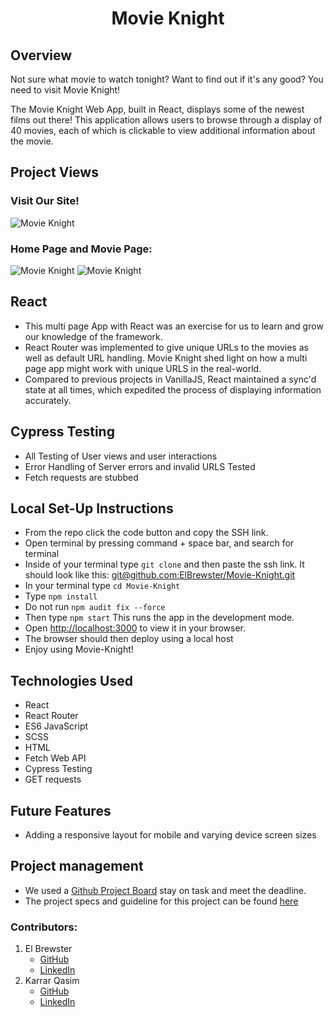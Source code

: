 <h1 align="center"> Movie Knight </h1>

## Overview

Not sure what movie to watch tonight? Want to find out if it's any good? You need to visit Movie Knight!

The Movie Knight Web App, built in React, displays some of the newest films out there! This application allows users to browse through a display of 40 movies, each of which is clickable to view additional information about the movie. 

## Project Views
### Visit Our Site!
![Movie Knight](https://movie-knight.vercel.app/)

### Home Page and Movie Page:
![Movie Knight](https://media.giphy.com/media/5Jh3VLf122xYAG3XEL/giphy.gif)
![Movie Knight](https://media.giphy.com/media/20kZlhQEK3hqdOyqBk/giphy.gif)

## React

- This multi page App with React was an exercise for us to learn and grow our knowledge of the framework.
- React Router was implemented to give unique URLs to the movies as well as default URL handling. Movie Knight shed light on how a multi page app might work with unique URLS in the real-world.
- Compared to previous projects in VanillaJS, React maintained a sync'd state at all times, which expedited the process of displaying information accurately.

## Cypress Testing

- All Testing of User views and user interactions
- Error Handling of Server errors and invalid URLS Tested
- Fetch requests are stubbed


## Local Set-Up Instructions

- From the repo click the code button and copy the SSH link.
- Open terminal by pressing command + space bar, and search for terminal
- Inside of your terminal type `git clone` and then paste the ssh link. It should look like this: [git@github.com:ElBrewster/Movie-Knight.git](git@github.com:ElBrewster/Movie-Knight.git)
- In your terminal type `cd Movie-Knight`
- Type `npm install`
- Do not run `npm audit fix --force`
- Then type `npm start` This runs the app in the development mode.
- Open [http://localhost:3000](http://localhost:3000) to view it in your browser.
- The browser should then deploy using a local host
- Enjoy using Movie-Knight!

## Technologies Used

- React
- React Router
- ES6 JavaScript
- SCSS
- HTML
- Fetch Web API
- Cypress Testing
- GET requests

## Future Features

- Adding a responsive layout for mobile and varying device screen sizes

## Project management

- We used a [Github Project Board](https://github.com/users/ElBrewster/projects/4) stay on task and meet the deadline.
- The project specs and guideline for this project can be found [here](https://frontend.turing.edu/projects/module-3/rancid-tomatillos-v3.html)

### Contributors:
1. El Brewster
    * [GitHub](https://github.com/ElBrewster)
    * [LinkedIn](https://www.linkedin.com/in/el-brewster-9817b0255/)
2. Karrar Qasim
    * [GitHub](https://github.com/KarrarQ)
    * [LinkedIn](https://www.linkedin.com/in/karrar-qasim-b6307024b/)
